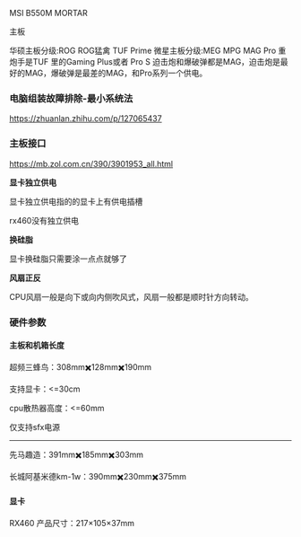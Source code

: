 MSI B550M MORTAR





主板

华硕主板分级:ROG ROG猛禽 TUF Prime
微星主板分级:MEG MPG MAG Pro
重炮手是TUF 里的Gaming Plus或者 Pro S
迫击炮和爆破弹都是MAG，迫击炮是最好的MAG，爆破弹是最差的MAG，和Pro系列一个供电。



### 电脑组装故障排除-最小系统法

https://zhuanlan.zhihu.com/p/127065437



### 主板接口

https://mb.zol.com.cn/390/3901953_all.html







**显卡独立供电**

显卡独立供电指的的显卡上有供电插槽

rx460没有独立供电



**换硅脂**

显卡换硅脂只需要涂一点点就够了



**风扇正反**

CPU风扇一般是向下或向内侧吹风式，风扇一般都是顺时针方向转动。





### 硬件参数

#### 主板和机箱长度

超频三蜂鸟：308mm✖️128mm✖️190mm

支持显卡：<=30cm

cpu散热器高度：<=60mm

仅支持sfx电源

---

先马趣造：391mm✖️185mm✖️303mm

长城阿基米德km-1w：390mm✖️230mm✖️375mm

#### 显卡

RX460 产品尺寸：217×105×37mm
